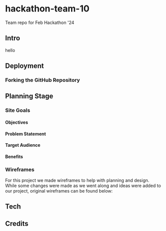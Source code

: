 
# hackathon-team-10
Team repo for Feb Hackathon '24


## **Intro**
hello

## **Deployment**



### Forking the GitHub Repository

## **Planning Stage**

### **Site Goals**

#### Objectives

#### Problem Statement


#### Target Audience


#### Benefits


### **Wireframes**

For this project we made wireframes to help with planning and design. While some changes were made as we went along and ideas were added to our project, original wireframes can be found below:


## **Tech**


## **Credits**

